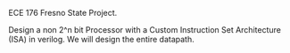 ECE 176 Fresno State Project. 

Design a non 2^n bit Processor with a Custom Instruction Set Architecture (ISA) in verilog. We will design the entire datapath.
